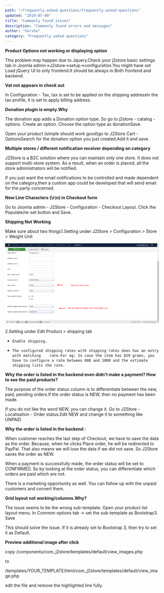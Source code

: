 ```yaml
---
path: "/frequently-asked-questions/frequently-asked-questions"
updated: "2019-07-09"
title: "Commonly found issues"
description: "Commonly found errors and messages"
author: "Varsha"
category: "Frequently asked questions"
---
```


**Product Options not working or displaying option**

This problem may happen due to Jquery.Check your j2store basic settings tab in Joomla admin->J2store->setup->configuration.You might have set Load jQuery UI to only frontend.It should be always in Both frontend and backend.

<videoembed src="AA9cLYTuXZE"></videoembed>

**Vat not appears in check out**

In Configuration - Tax, tax is set to be applied on the shipping addressIn the tax profile, it is set to apply billing address.

**Donation plugin is empty.Why**

The donation app adds a Donation option type. So go to j2store - catalog - options. Create an option. Choose the option type as donationSave.

Open your product (simple should work good)go to J2Store Cart - OptionsSearch for the donation option you just created.Add it and save.

**Multiple stores / different notification receiver depending on category**

J2Store is a B2C solution where you can maintain only one store. It does not support multi-store system. As a result, when an order is placed, all the store administrators will be notified.

If you just want the email notifications to be controlled and made dependent on the category,then a custom app could be developed that will send email for the party concerned.

**New Line Characters (\r\n) in Checkout form**

Go to Joomla admin - J2Store - Configuration - Checkout Layout. Click the Populate/re-set button and Save.

**Shipping Not Working**

Make sure about two things1.Setting under J2Store > Configuration > Store > Weight Unit

![faq shipping](https://raw.githubusercontent.com/j2store/doc-images/master/frequently-asked-questions/fqa/faq_shipping.png)


2.Setting under Edit Product > shipping tab

*     Enable shipping.
*     The configured shipping rates with shipping rates does has an entry with matching    rate.For eg: In case the item has 829 grams, you have to configure a rate between 800 and 1000 and the estimate shipping lists the rate.

**Why the order is listed in the backend even didn't make a payment? How to see the paid products?**

The purpose of the order status column is to differentiate between the new, paid, pending orders.If the order status is NEW, then no payment has been made.

If you do not like the word NEW, you can change it. Go to J2Store - Localisation - Order status.Edit NEW and change it to something like UNPAID

**Why the order is listed in the backend :**

When customer reaches the last step of Checkout, we have to save the data as the order. Because, when he clicks Place order, he will be redirected to PayPal. That also means we will lose the data if we did not save. So J2Store saves the order as NEW.

When a payment is successfully made, the order status will be set to CONFIRMED. So by looking at the order status, you can differentiate which orders are paid which are not.

There is a marketing opportunity as well. You can follow up with the unpaid customers and convert them.

**Grid layout not working/columns.Why?**

The issue seems to be the wrong sub-template. Open your product list layout menu. In Common options tab -> set the sub-template as Bootstrap3. Save

This should solve the issue. If it is already set to Bootstrap 3, then try to set it as Default.

**Preview additional image after click**

copy /components/com_j2store/templates/default/view_images.php

to

/templates/YOUR_TEMPLATE/html/com_j2store/templates/default/view_image.php

edit the file and remove the highlighted line fully.